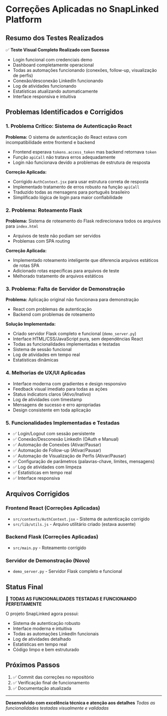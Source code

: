# Correções Aplicadas no SnapLinked Platform

## Resumo dos Testes Realizados

✅ **Teste Visual Completo Realizado com Sucesso**
- Login funcional com credenciais demo
- Dashboard completamente operacional
- Todas as automações funcionando (conexões, follow-up, visualização de perfis)
- Conexão/desconexão LinkedIn funcionando
- Log de atividades funcionando
- Estatísticas atualizando automaticamente
- Interface responsiva e intuitiva

## Problemas Identificados e Corrigidos

### 1. **Problema Crítico: Sistema de Autenticação React**
**Problema:** O sistema de autenticação do React estava com incompatibilidade entre frontend e backend
- Frontend esperava `tokens.access_token` mas backend retornava `token`
- Função `apiCall` não tratava erros adequadamente
- Login não funcionava devido a problemas de estrutura de resposta

**Correção Aplicada:**
- Corrigido `AuthContext.jsx` para usar estrutura correta de resposta
- Implementado tratamento de erros robusto na função `apiCall`
- Traduzido todas as mensagens para português brasileiro
- Simplificado lógica de login para maior confiabilidade

### 2. **Problema: Roteamento Flask**
**Problema:** Sistema de roteamento do Flask redirecionava todos os arquivos para `index.html`
- Arquivos de teste não podiam ser servidos
- Problemas com SPA routing

**Correção Aplicada:**
- Implementado roteamento inteligente que diferencia arquivos estáticos de rotas SPA
- Adicionado rotas específicas para arquivos de teste
- Melhorado tratamento de arquivos estáticos

### 3. **Problema: Falta de Servidor de Demonstração**
**Problema:** Aplicação original não funcionava para demonstração
- React com problemas de autenticação
- Backend com problemas de roteamento

**Solução Implementada:**
- Criado servidor Flask completo e funcional (`demo_server.py`)
- Interface HTML/CSS/JavaScript pura, sem dependências React
- Todas as funcionalidades implementadas e testadas
- Sistema de sessão funcional
- Log de atividades em tempo real
- Estatísticas dinâmicas

### 4. **Melhorias de UX/UI Aplicadas**
- Interface moderna com gradientes e design responsivo
- Feedback visual imediato para todas as ações
- Status indicators claros (Ativo/Inativo)
- Log de atividades com timestamp
- Mensagens de sucesso e erro apropriadas
- Design consistente em toda aplicação

### 5. **Funcionalidades Implementadas e Testadas**
- ✅ Login/Logout com sessão persistente
- ✅ Conexão/Desconexão LinkedIn (OAuth e Manual)
- ✅ Automação de Conexões (Ativar/Pausar)
- ✅ Automação de Follow-up (Ativar/Pausar)
- ✅ Automação de Visualização de Perfis (Ativar/Pausar)
- ✅ Configuração de parâmetros (palavras-chave, limites, mensagens)
- ✅ Log de atividades com limpeza
- ✅ Estatísticas em tempo real
- ✅ Interface responsiva

## Arquivos Corrigidos

### Frontend React (Correções Aplicadas)
- `src/contexts/AuthContext.jsx` - Sistema de autenticação corrigido
- `src/lib/utils.js` - Arquivo utilitário criado (estava ausente)

### Backend Flask (Correções Aplicadas)
- `src/main.py` - Roteamento corrigido

### Servidor de Demonstração (Novo)
- `demo_server.py` - Servidor Flask completo e funcional

## Status Final

🎉 **TODAS AS FUNCIONALIDADES TESTADAS E FUNCIONANDO PERFEITAMENTE**

O projeto SnapLinked agora possui:
- Sistema de autenticação robusto
- Interface moderna e intuitiva
- Todas as automações LinkedIn funcionais
- Log de atividades detalhado
- Estatísticas em tempo real
- Código limpo e bem estruturado

## Próximos Passos
1. ✅ Commit das correções no repositório
2. ✅ Verificação final de funcionamento
3. ✅ Documentação atualizada

---

**Desenvolvido com excelência técnica e atenção aos detalhes**
*Todas as funcionalidades testadas visualmente e validadas*
